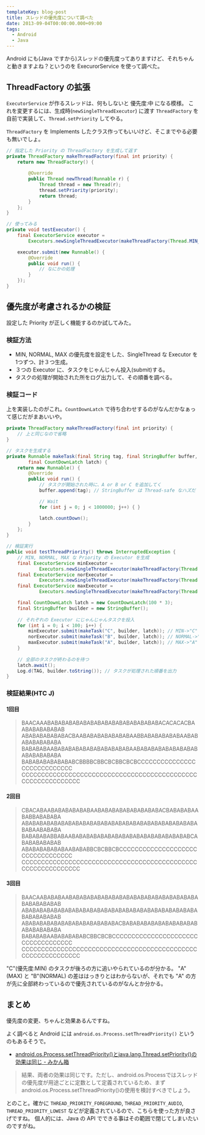 ```yaml
---
templateKey: blog-post
title: スレッドの優先度について調べた
date: 2013-09-04T00:00:00.000+09:00
tags:
  - Android
  - Java
---
```

Android にも(Java ですから)スレッドの優先度ってありますけど、それちゃんと動きますよね？というのを ExecurorService を使って調べた。
<!--more-->
## ThreadFactory の拡張

``ExecutorService`` が作るスレッドは、何もしないと 優先度:中 になる模様。
これを変更するには、生成時(``newSingleThreadExecutor``) に渡す ``ThreadFactory`` を自前で実装して、``Thread.setPriority`` してやる。

``ThreadFactory`` を Implements したクラス作ってもいいけど、そこまでやる必要も無いでしょ。

```java
// 指定した Priority の ThreadFactory を生成して返す
private ThreadFactory makeThreadFactory(final int priority) {
    return new ThreadFactory() {
        
        @Override
        public Thread newThread(Runnable r) {
            Thread thread = new Thread(r);
            thread.setPriority(priority);
            return thread;
        }
    };
}

// 使ってみる
private void testExecutor() {
    final ExecutorService executor = 
        Executors.newSingleThreadExecutor(makeThreadFactory(Thread.MIN_PRIORITY));

    executor.submit(new Runnable() {
        @Override
        public void run() {
            // なにかの処理
        }
    });
}
```

## 優先度が考慮されるかの検証

設定した Priority が正しく機能するのか試してみた。

### 検証方法

* MIN, NORMAL, MAX の優先度を設定をした、SingleThread な Executor を1つずつ、計３つ生成。
* ３つの Executor に、タスクをじゃんじゃん投入(submit)する。
* タスクの処理が開始された所をログ出力して、その順番を調べる。

### 検証コード

上を実装したのがこれ。``CountDownLatch`` で待ち合わせするのがなんだかなぁって感じだがまあいいや。

```java
private ThreadFactory makeThreadFactory(final int priority) {
    // 上と同じなので省略
}

// タスクを生成する
private Runnable makeTask(final String tag, final StringBuffer buffer, 
        final CountDownLatch latch) {
    return new Runnable() {
        @Override
        public void run() {
            // タスクが開始された時に、A or B or C を追加してく
            buffer.append(tag); // StringBuffer は Thread-safe なハズだ

            // Wait
            for (int j = 0; j < 1000000; j++) { } 

            latch.countDown();
        }
    };
}

// 検証実行
public void testThreadPriority() throws InterruptedException {
    // MIN, NORMAL, MAX な Priority の Executor を生成
    final ExecutorService minExecutor = 
            Executors.newSingleThreadExecutor(makeThreadFactory(Thread.MIN_PRIORITY));
    final ExecutorService norExecutor = 
            Executors.newSingleThreadExecutor(makeThreadFactory(Thread.NORM_PRIORITY));
    final ExecutorService maxExecutor = 
            Executors.newSingleThreadExecutor(makeThreadFactory(Thread.MAX_PRIORITY));

    final CountDownLatch latch = new CountDownLatch(100 * 3);
    final StringBuffer builder = new StringBuffer();
    
    // それぞれの Executor にじゃんじゃんタスクを投入
    for (int i = 0; i < 100; i++) {
        minExecutor.submit(makeTask("C", builder, latch)); // MIN->"C"
        norExecutor.submit(makeTask("B", builder, latch)); // NORMAL->"B"
        maxExecutor.submit(makeTask("A", builder, latch)); // MAX->"A"
    }
    
    // 全部のタスクが終わるのを待つ
    latch.await();
    Log.d(TAG, builder.toString()); // タスクが処理された順番を出力
}
```

### 検証結果(HTC J)

#### 1回目

> BAACAAABABABABABABABABABABABABABABABABACACACACBAABABABABABAB
ABABABABABABACBAABABABABABABABAABBABABABABABAABABABABABABABA
BABABABAABABABABABABABABABABABAABABABABABABABABABABABABABABA
BABABABABABABABCBBBBCBBCBCBBCBCBCCCCCCCCCCCCCCCCCCCCCCCCCCCC
CCCCCCCCCCCCCCCCCCCCCCCCCCCCCCCCCCCCCCCCCCCCCCCCCCCCCCCCCCCC 

#### 2回目

> CBACABAABABABABABABAABABABABABABABABABACBABABABAABABBABABABA
ABABABABABABABABABABABABABABABABABABABABABABABABABABAABABABA
BABABABABBABAABABABABABABABABABABABABABABABABABCABABABABABAB
ABABABABABABAABABABBCBCBBCBCCCCCCCCCCCCCCCCCCCCCCCCCCCCCCCCC
CCCCCCCCCCCCCCCCCCCCCCCCCCCCCCCCCCCCCCCCCCCCCCCCCCCCCCCCCCCC

#### 3回目

> BAACAABABABAABABABABABABABABABABABABABABABABABABABABABABABAB
ABABABABABABABABABABABABABABABABABABABABABABABABABABABABABAB
ABABABABABABABABABABABABABACBABABABABABABABABABABABABABABABA
BABABABAABABABABABCBBCBCBCCCCCCCCCCCCCCCCCCCCCCCCCCCCCCCCCCC
CCCCCCCCCCCCCCCCCCCCCCCCCCCCCCCCCCCCCCCCCCCCCCCCCCCCCCCCCCCC

"C"(優先度:MIN) のタスクが後ろの方に追いやられているのが分かる。
"A"(MAX) と "B"(NORMAL) の差ははっきりとはわからないが、それでも "A" の方が先に全部終わっているので優先されているのがなんとか分かる。

## まとめ

優先度の変更、ちゃんと効果あるんですね。

よく調べると Android には ``android.os.Process.setThreadPriority()`` というのもあるそうで。

* [android.os.Process.setThreadPriority()とjava.lang.Thread.setPriority()の効果は同じ - みかん箱](http://mikanbako.blog.shinobi.jp/android/android.os.process.setthreadpriority--%E3%81%A8java.lang.thread.setpriority--%E3%81%AE%E5%8A%B9%E6%9E%9C%E3%81%AF%E5%90%8C%E3%81%98)

> 結果、両者の効果は同じです。ただし、android.os.Processではスレッドの優先度が用途ごとに定数として定義されているため、まずandroid.os.Process.setThreadPriority()の使用を検討すべきでしょう。

とのこと。確かに ``THREAD_PRIORITY_FOREGROUND``, ``THREAD_PRIORITY_AUDIO``, ``THREAD_PRIORITY_LOWEST`` などが定義されているので、こちらを使った方が良さげですね。
個人的には、Java の API でできる事はその範囲で閉じてしまいたいのですがね。
